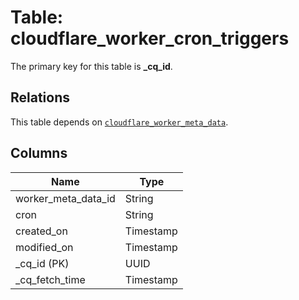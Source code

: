 # Table: cloudflare_worker_cron_triggers


The primary key for this table is **_cq_id**.

## Relations
This table depends on [`cloudflare_worker_meta_data`](cloudflare_worker_meta_data.md).

## Columns
| Name          | Type          |
| ------------- | ------------- |
|worker_meta_data_id|String|
|cron|String|
|created_on|Timestamp|
|modified_on|Timestamp|
|_cq_id (PK)|UUID|
|_cq_fetch_time|Timestamp|